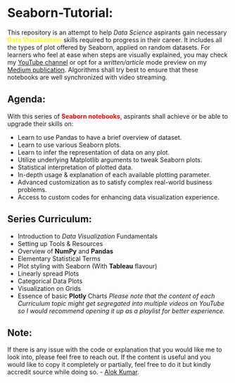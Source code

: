 # Seaborn-Tutorial:

This repository is an attempt to help *Data Science* aspirants gain necessary **<span style="color:yellow">Data Visualization</span>** skills required to progress in their career. It includes all the types of plot offered by Seaborn, applied on random datasets. For learners who feel at ease when steps are visually explained, you may check my [YouTube channel](https://www.youtube.com/channel/UCwvHagkArilKs7QT4vqFXqQ) or opt for a *written/article* mode preview on my [Medium publication](https://medium.com/@neuralnets). Algorithms shall try best to ensure that these notebooks are well synchronized with video streaming.

## Agenda:
With this series of **<span style="color:red">Seaborn notebooks</span>**, aspirants shall achieve or be able to upgrade their skills on:
- Learn to use Pandas to have a brief overview of dataset.
- Learn to use various Seaborn plots.
- Learn to infer the representation of data on any plot.
- Utilize underlying Matplotlib arguments to tweak Seaborn plots.
- Statistical interpretation of plotted data.
- In-depth usage & explanation of each available plotting parameter.
- Advanced customization as to satisfy complex real-world business problems.
- Access to custom codes for enhancing data visualization experience.

## Series Curriculum:
- Introduction to *Data Visualization* Fundamentals
- Setting up Tools & Resources
- Overview of **NumPy** and **Pandas**
- Elementary Statistical Terms
- Plot styling with Seaborn (With **Tableau** flavour)
- Linearly spread Plots
- Categorical Data Plots
- Visualization on Grids
- Essence of basic **Plotly** Charts
*Please note that the content of each Curriculum topic might get segregated into multiple videos on YouTube so I would recommend opening it up as a playlist for better experience.*

## Note:
If there is any issue with the code or explanation that you would like me to look into, please feel free to reach out. If the content is useful and you would like to copy it completely or partially, feel free to do it but kindly accredit source while doing so. - [Alok Kumar](https://www.linkedin.com/in/alok-kumar-85455b117/).
